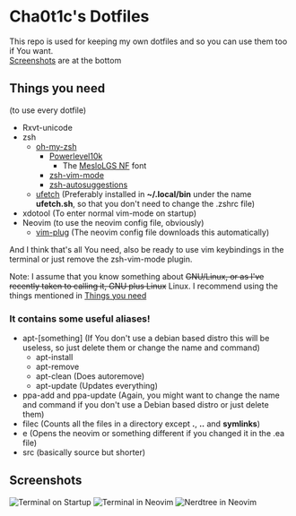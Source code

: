 # Cha0t1c's Dotfiles
This repo is used for keeping my own dotfiles and so you can use them too if You want.\
[Screenshots](#screenshots) are at the bottom

## Things you need
(to use every dotfile)
- Rxvt-unicode
- zsh
   - [oh-my-zsh](https://github.com/ohmyzsh/ohmyzsh)
      - [Powerlevel10k](https://github.com/romkatv/powerlevel10k)
         - The [MesloLGS NF](https://github.com/romkatv/powerlevel10k/blob/master/README.md#meslo-nerd-font-patched-for-powerlevel10k) font
      - [zsh-vim-mode](https://github.com/softmoth/zsh-vim-mode)
      - [zsh-autosuggestions](https://github.com/zsh-users/zsh-autosuggestions)
   - [ufetch](https://gitlab.com/jschx/ufetch) (Preferably installed in **~/.local/bin** under the name **ufetch.sh**, so that you don't need to change the .zshrc file)
- xdotool (To enter normal vim-mode on startup)
- Neovim (to use the neovim config file, obviously)
   - [vim-plug](https://github.com/junegunn/vim-plug)  (The neovim config file downloads this automatically)

And I think that's all You need, also be ready to use vim keybindings in the terminal or just remove the zsh-vim-mode plugin.

Note: I assume that you know something about ~~GNU/Linux, or as I've recently taken to calling it, GNU plus Linux~~ Linux.
I recommend using the things mentioned in [Things you need](#things-you-need)

### It contains some useful aliases!
- apt-[something] (If You don't use a debian based distro this will be useless, so just delete them or change the name and command)
   - apt-install
   - apt-remove
   - apt-clean (Does autoremove)
   - apt-update (Updates everything)
- ppa-add and ppa-update (Again, you might want to change the name and command if you don't use a Debian based distro or just delete them)
- filec (Counts all the files in a directory except **.**, **..** and **symlinks**)
- e (Opens the neovim or something different if you changed it in the .ea file)
- src (basically source but shorter)

## Screenshots
![Terminal on Startup](https://cha0t1c-is-a.living-me.me/i/e3bq.png)
![Terminal in Neovim](https://cha0t1c-is-a.living-me.me/i/0yl8.png)
![Nerdtree in Neovim](https://cha0t1c-is-a.living-me.me/i/24ot.png)